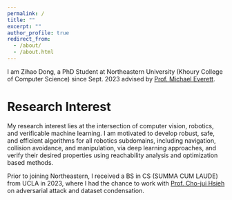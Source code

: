 ```yaml
---
permalink: /
title: ""
excerpt: ""
author_profile: true
redirect_from: 
  - /about/
  - /about.html
---
```


I am Zihao Dong, a PhD Student at Northeastern University (Khoury College of Computer Science) since Sept. 2023 advised by [Prof. Michael Everett](mfe7.github.io).

Research Interest
======
My research interest lies at the intersection of computer vision, robotics, and verificable machine learning. I am motivated to develop robust, safe, and efficient algorithms for all robotics subdomains, including navigation, collision avoidance, and manipulation, via deep learning approaches, and verify their desired properties using reachability analysis and optimization based methods.

Prior to joining Northeastern, I received a BS in CS (SUMMA CUM LAUDE) from UCLA in 2023, where I had the chance to work with [Prof. Cho-jui Hsieh](https://web.cs.ucla.edu/~chohsieh/) on adversarial attack and dataset condensation.
